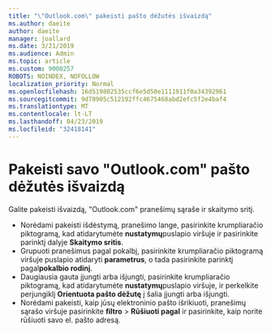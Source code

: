 ```yaml
---
title: "\"Outlook.com\" pakeisti pašto dėžutės išvaizdą"
ms.author: daeite
author: daeite
manager: joallard
ms.date: 3/21/2019
ms.audience: Admin
ms.topic: article
ms.custom: 9000257
ROBOTS: NOINDEX, NOFOLLOW
localization_priority: Normal
ms.openlocfilehash: 16d519802535ccf6e5d50e1111911f0a34392961
ms.sourcegitcommit: 9d78905c512192ffc4675468abd2efc5f2e4baf4
ms.translationtype: MT
ms.contentlocale: lt-LT
ms.lasthandoff: 04/23/2019
ms.locfileid: "32418141"
---
```

# <a name="change-the-look-of-your-outlookcom-mailbox"></a>Pakeisti savo "Outlook.com" pašto dėžutės išvaizdą

Galite pakeisti išvaizdą, "Outlook.com" pranešimų sąraše ir skaitymo sritį.

- Norėdami pakeisti išdėstymą, pranešimo lange, pasirinkite krumpliaračio piktogramą, kad atidarytumėte **nustatymų**puslapio viršuje ir pasirinkite parinktį dalyje **Skaitymo sritis**.
- Grupuoti pranešimus pagal pokalbį, pasirinkite krumpliaračio piktogramą viršuje puslapio atidaryti **parametrus**, o tada pasirinkite parinktį pagal**pokalbio rodinį**.
- Daugiausia gauta įjungti arba išjungti, pasirinkite krumpliaračio piktogramą, kad atidarytumėte **nustatymų**puslapio viršuje, ir perkelkite perjungiklį **Orientuota pašto dėžutę** į šalia įjungti arba išjungti.
- Norėdami pakeisti, kaip jūsų elektroninio pašto išrikiuoti, pranešimų sąrašo viršuje pasirinkite **filtro** > **Rūšiuoti pagal** ir pasirinkite, kaip norite rūšiuoti savo el. pašto adresą.